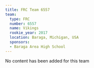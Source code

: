 ```yaml
---
title: FRC Team 6557
team:
  type: FRC
  number: 6557
  name: Vikings
  rookie_year: 2017
  location: Baraga, Michigan, USA
  sponsors:
  - Baraga Area High School
---
```


No content has been added for this team